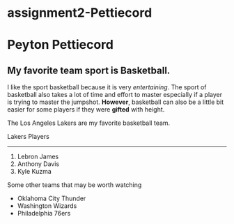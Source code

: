 # assignment2-Pettiecord

# Peyton Pettiecord
## My favorite team sport is Basketball.
I like the sport basketball because it is very *entertaining*. The sport of basketball also takes a lot of time and effort to master especially if a player is trying to master the jumpshot. **However**, basketball can also be a little bit easier for some players if they were **gifted** with height.

The Los Angeles Lakers are my favorite basketball team.

Lakers Players
 *** 

1. Lebron James
2. Anthony Davis
3. Kyle Kuzma

Some other teams that may be worth watching
- Oklahoma City Thunder
- Washington Wizards
- Philadelphia 76ers
